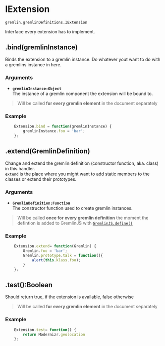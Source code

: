 # IExtension

`gremlin.gremlinDefinitions.IExtension`

Interface every extension has to implement.

## .bind(gremlinInstance)
Binds the extension to a gremlin instance. Do whatever yout want to do with a gremlins instance in here. 

### Arguments
- **`gremlinInstance:Object`**    
The instance of a gremlin component the extension will be bound to.

> Will be called **for every gremlin element** in the document separately

### Example

```js
    Extension.bind = function(gremlinInstance) {
        gremlinInstance.foo = 'bar';
    };
```
## .extend(GremlinDefinition)
Change and extend the gremlin definition (constructor function, aka. class) in this handler.  
`extend` is the place where you might want to add static members to the classes or extend their prototypes. 

### Arguments
- **`GremlinDefinition:Function`**    
The constructor function used to create gremlin instances.

> Will be called **once for every gremlin definition** the moment the defintion is added to GremlinJS with 
[`GremlinJS.define()`](../../GremlinJS.html#define)

### Example

```js
    Extension.extend= function(Gremlin) {
        Gremlin.foo = 'bar';
        Gremlin.prototype.talk = function(){
            alert(this.klass.foo);
        }
    };
```
## .test():Boolean
Should return true, if the extension is available, false otherwise

> Will be called **for every gremlin element** in the document separately


### Example

```js
    Extension.test= function() {
        return Modernizr.geolocation
    };
```